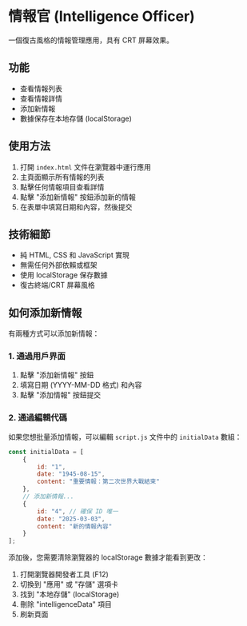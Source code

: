 # 情報官 (Intelligence Officer)

一個復古風格的情報管理應用，具有 CRT 屏幕效果。

## 功能

- 查看情報列表
- 查看情報詳情
- 添加新情報
- 數據保存在本地存儲 (localStorage)

## 使用方法

1. 打開 `index.html` 文件在瀏覽器中運行應用
2. 主頁面顯示所有情報的列表
3. 點擊任何情報項目查看詳情
4. 點擊 "添加新情報" 按鈕添加新的情報
5. 在表單中填寫日期和內容，然後提交

## 技術細節

- 純 HTML, CSS 和 JavaScript 實現
- 無需任何外部依賴或框架
- 使用 localStorage 保存數據
- 復古終端/CRT 屏幕風格

## 如何添加新情報

有兩種方式可以添加新情報：

### 1. 通過用戶界面

1. 點擊 "添加新情報" 按鈕
2. 填寫日期 (YYYY-MM-DD 格式) 和內容
3. 點擊 "添加情報" 按鈕提交

### 2. 通過編輯代碼

如果您想批量添加情報，可以編輯 `script.js` 文件中的 `initialData` 數組：

```javascript
const initialData = [
    {
        id: "1",
        date: "1945-08-15",
        content: "重要情報：第二次世界大戰結束"
    },
    // 添加新情報...
    {
        id: "4", // 確保 ID 唯一
        date: "2025-03-03",
        content: "新的情報內容"
    }
];
```

添加後，您需要清除瀏覽器的 localStorage 數據才能看到更改：

1. 打開瀏覽器開發者工具 (F12)
2. 切換到 "應用" 或 "存儲" 選項卡
3. 找到 "本地存儲" (localStorage)
4. 刪除 "intelligenceData" 項目
5. 刷新頁面
